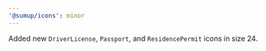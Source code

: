 ```yaml
---
'@sumup/icons': minor
---
```


Added new `DriverLicense`, `Passport`, and `ResidencePermit` icons in size 24.
